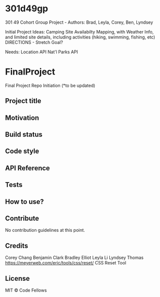 # 301d49gp
301 49 Cohort Group Project - Authors: Brad, Leyla, Corey, Ben, Lyndsey

Initial Project Ideas:
Camping Site Availabilty Mapping, with Weather Info, and limited site details, including activities (hiking, swimming, fishing, etc)
DIRECTIONS - Stretch Goal? 

Needs: 
Location API
Nat'l Parks API

# FinalProject
Final Project Repo Initiation (*to be updated) 

## Project title


## Motivation



## Build status


## Code style


## API Reference


## Tests


## How to use?


## Contribute
No contribution guidelines at this point. 

## Credits
Corey Chang
Benjamin Clark
Bradley Elliot 
Leyla Li 
Lyndsey Thomas
https://meyerweb.com/eric/tools/css/reset/ CSS Reset Tool

## License
MIT © Code Fellows






